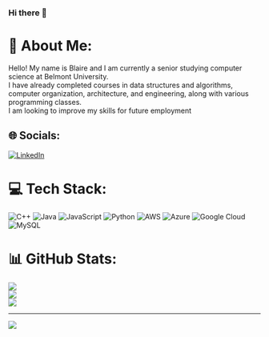 ### Hi there 👋

# 💫 About Me:
Hello! My name is Blaire and I am currently a senior studying computer science at Belmont University. <br>I have already completed courses in data structures and algorithms, computer organization, architecture, and engineering, along with various programming classes.<br>I am looking to improve my skills for future employment  


## 🌐 Socials:
[![LinkedIn](https://img.shields.io/badge/LinkedIn-%230077B5.svg?logo=linkedin&logoColor=white)](https://linkedin.com/in/www.linkedin.com/in/blairelepore) 

# 💻 Tech Stack:
![C++](https://img.shields.io/badge/c++-%2300599C.svg?style=for-the-badge&logo=c%2B%2B&logoColor=white) ![Java](https://img.shields.io/badge/java-%23ED8B00.svg?style=for-the-badge&logo=openjdk&logoColor=white) ![JavaScript](https://img.shields.io/badge/javascript-%23323330.svg?style=for-the-badge&logo=javascript&logoColor=%23F7DF1E) ![Python](https://img.shields.io/badge/python-3670A0?style=for-the-badge&logo=python&logoColor=ffdd54) ![AWS](https://img.shields.io/badge/AWS-%23FF9900.svg?style=for-the-badge&logo=amazon-aws&logoColor=white) ![Azure](https://img.shields.io/badge/azure-%230072C6.svg?style=for-the-badge&logo=microsoftazure&logoColor=white) ![Google Cloud](https://img.shields.io/badge/GoogleCloud-%234285F4.svg?style=for-the-badge&logo=google-cloud&logoColor=white) ![MySQL](https://img.shields.io/badge/mysql-%2300000f.svg?style=for-the-badge&logo=mysql&logoColor=white)
# 📊 GitHub Stats:
![](https://github-readme-stats.vercel.app/api?username=blairelep22&theme=dark&hide_border=false&include_all_commits=true&count_private=false)<br/>
![](https://github-readme-streak-stats.herokuapp.com/?user=blairelep22&theme=dark&hide_border=false)<br/>
![](https://github-readme-stats.vercel.app/api/top-langs/?username=blairelep22&theme=dark&hide_border=false&include_all_commits=true&count_private=false&layout=compact)

---
[![](https://visitcount.itsvg.in/api?id=blairelep22&icon=0&color=0)](https://visitcount.itsvg.in)

<!-- Proudly created with GPRM ( https://gprm.itsvg.in ) -->
